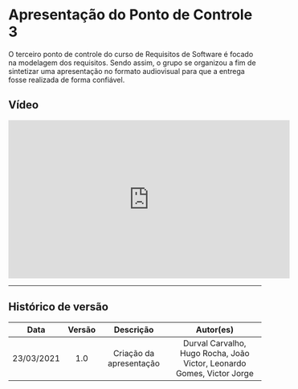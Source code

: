 # Apresentação do Ponto de Controle 3

O terceiro ponto de controle do curso de Requisitos de Software é focado na modelagem dos requisitos. Sendo assim, o grupo se organizou a fim de sintetizar uma apresentação no formato audiovisual para que a entrega fosse realizada de forma confiável.

## Vídeo

<iframe width="560" height="315" src="https://www.youtube.com/embed/gDrxGK6l8yI" title="YouTube video player" frameborder="0" allow="accelerometer; autoplay; clipboard-write; encrypted-media; gyroscope; picture-in-picture" allowfullscreen></iframe>

---

## Histórico de versão

|    Data    | Versão |        Descrição        |                               Autor(es)                                |
| :--------: | :----: | :---------------------: | :--------------------------------------------------------------------: |
| 23/03/2021 |  1.0   | Criação da apresentação | Durval Carvalho, Hugo Rocha, João Victor, Leonardo Gomes, Victor Jorge |
